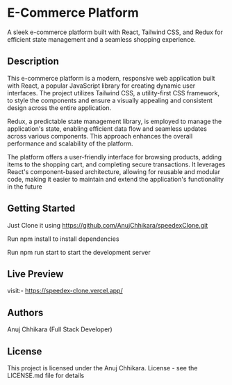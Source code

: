 # E-Commerce Platform

A sleek e-commerce platform built with React, Tailwind CSS, and Redux for efficient state management and a seamless shopping experience.

## Description

This e-commerce platform is a modern, responsive web application built with React, a popular JavaScript library for creating dynamic user interfaces. The project utilizes Tailwind CSS, a utility-first CSS framework, to style the components and ensure a visually appealing and consistent design across the entire application.

Redux, a predictable state management library, is employed to manage the application's state, enabling efficient data flow and seamless updates across various components. This approach enhances the overall performance and scalability of the platform.

The platform offers a user-friendly interface for browsing products, adding items to the shopping cart, and completing secure transactions. It leverages React's component-based architecture, allowing for reusable and modular code, making it easier to maintain and extend the application's functionality in the future

## Getting Started
Just Clone it using https://github.com/AnujChhikara/speedexClone.git

Run npm install to install dependencies

Run npm run start to start the development server

## Live Preview

visit:- https://speedex-clone.vercel.app/


## Authors

Anuj Chhikara (Full Stack Developer)


## License

This project is licensed under the Anuj Chhikara. License - see the LICENSE.md file for details



